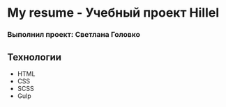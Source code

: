 # My resume - Учебный проект Hillel

### Выполнил проект: Светлана Головко

## Технологии

- HTML
- CSS
- SCSS
- Gulp
